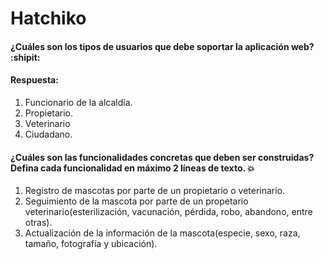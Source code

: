 # Hatchiko

#### ¿Cuáles son los tipos de usuarios que debe soportar la aplicación web? :shipit:

#### Respuesta: 
1. Funcionario de la alcaldía. 
2. Propietario.
3. Veterinario 
4. Ciudadano.

#### ¿Cuáles son las funcionalidades concretas que deben ser construidas? Defina cada funcionalidad en máximo 2 líneas de texto. :boom:
1. Registro de mascotas por parte de un propietario o veterinario.
2. Seguimiento de la mascota por parte de un propetario veterinario(esterilización, vacunación, pérdida, robo, abandono, entre otras).
3. Actualización de la información de la mascota(especie, sexo, raza, tamaño, fotografía y ubicación).
